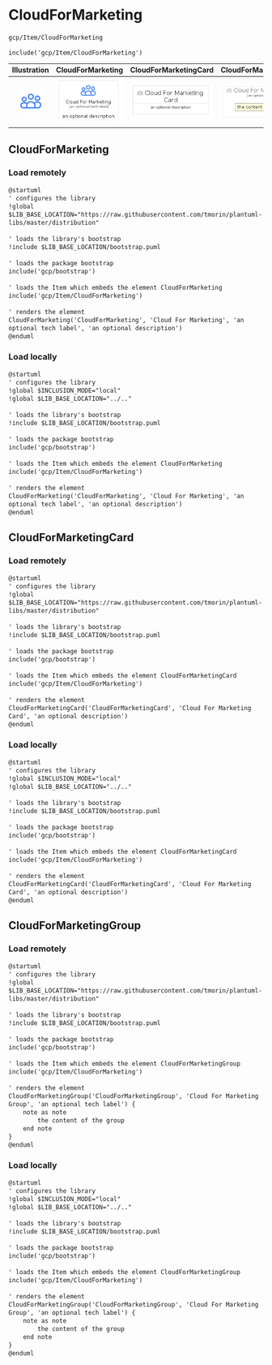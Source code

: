 # CloudForMarketing


```text
gcp/Item/CloudForMarketing
```

```text
include('gcp/Item/CloudForMarketing')
```



| Illustration | CloudForMarketing | CloudForMarketingCard | CloudForMarketingGroup |
| :---: | :---: | :---: | :---: |
| ![illustration for Illustration](../../gcp/Item/CloudForMarketing.png) | ![illustration for CloudForMarketing](../../gcp/Item/CloudForMarketing.Local.png) | ![illustration for CloudForMarketingCard](../../gcp/Item/CloudForMarketingCard.Local.png) | ![illustration for CloudForMarketingGroup](../../gcp/Item/CloudForMarketingGroup.Local.png) |




## CloudForMarketing

### Load remotely
```plantuml
@startuml
' configures the library
!global $LIB_BASE_LOCATION="https://raw.githubusercontent.com/tmorin/plantuml-libs/master/distribution"

' loads the library's bootstrap
!include $LIB_BASE_LOCATION/bootstrap.puml

' loads the package bootstrap
include('gcp/bootstrap')

' loads the Item which embeds the element CloudForMarketing
include('gcp/Item/CloudForMarketing')

' renders the element
CloudForMarketing('CloudForMarketing', 'Cloud For Marketing', 'an optional tech label', 'an optional description')
@enduml
```

### Load locally
```plantuml
@startuml
' configures the library
!global $INCLUSION_MODE="local"
!global $LIB_BASE_LOCATION="../.."

' loads the library's bootstrap
!include $LIB_BASE_LOCATION/bootstrap.puml

' loads the package bootstrap
include('gcp/bootstrap')

' loads the Item which embeds the element CloudForMarketing
include('gcp/Item/CloudForMarketing')

' renders the element
CloudForMarketing('CloudForMarketing', 'Cloud For Marketing', 'an optional tech label', 'an optional description')
@enduml
```

## CloudForMarketingCard

### Load remotely
```plantuml
@startuml
' configures the library
!global $LIB_BASE_LOCATION="https://raw.githubusercontent.com/tmorin/plantuml-libs/master/distribution"

' loads the library's bootstrap
!include $LIB_BASE_LOCATION/bootstrap.puml

' loads the package bootstrap
include('gcp/bootstrap')

' loads the Item which embeds the element CloudForMarketingCard
include('gcp/Item/CloudForMarketing')

' renders the element
CloudForMarketingCard('CloudForMarketingCard', 'Cloud For Marketing Card', 'an optional description')
@enduml
```

### Load locally
```plantuml
@startuml
' configures the library
!global $INCLUSION_MODE="local"
!global $LIB_BASE_LOCATION="../.."

' loads the library's bootstrap
!include $LIB_BASE_LOCATION/bootstrap.puml

' loads the package bootstrap
include('gcp/bootstrap')

' loads the Item which embeds the element CloudForMarketingCard
include('gcp/Item/CloudForMarketing')

' renders the element
CloudForMarketingCard('CloudForMarketingCard', 'Cloud For Marketing Card', 'an optional description')
@enduml
```

## CloudForMarketingGroup

### Load remotely
```plantuml
@startuml
' configures the library
!global $LIB_BASE_LOCATION="https://raw.githubusercontent.com/tmorin/plantuml-libs/master/distribution"

' loads the library's bootstrap
!include $LIB_BASE_LOCATION/bootstrap.puml

' loads the package bootstrap
include('gcp/bootstrap')

' loads the Item which embeds the element CloudForMarketingGroup
include('gcp/Item/CloudForMarketing')

' renders the element
CloudForMarketingGroup('CloudForMarketingGroup', 'Cloud For Marketing Group', 'an optional tech label') {
    note as note
        the content of the group
    end note
}
@enduml
```

### Load locally
```plantuml
@startuml
' configures the library
!global $INCLUSION_MODE="local"
!global $LIB_BASE_LOCATION="../.."

' loads the library's bootstrap
!include $LIB_BASE_LOCATION/bootstrap.puml

' loads the package bootstrap
include('gcp/bootstrap')

' loads the Item which embeds the element CloudForMarketingGroup
include('gcp/Item/CloudForMarketing')

' renders the element
CloudForMarketingGroup('CloudForMarketingGroup', 'Cloud For Marketing Group', 'an optional tech label') {
    note as note
        the content of the group
    end note
}
@enduml
```

